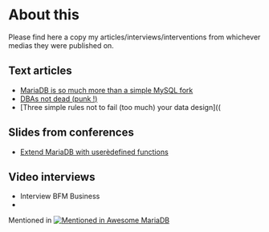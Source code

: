 # About this
Please find here a copy my articles/interviews/interventions from whichever medias they were published on.

## Text articles
* [MariaDB is so much more than a simple MySQL fork]()  
* [DBAs not dead (punk !)]()  
* [Three simple rules not to fail (too much) your data design]((  


## Slides from conferences
* [Extend MariaDB with userèdefined functions](https://fr.slideshare.net/slideshow/extending-mariadb-with-userdefined-functions/135046794)   

## Video interviews
* Interview BFM Business  
*    

Mentioned in [![Mentioned in Awesome MariaDB](https://awesome.re/mentioned-badge.svg)](https://github.com/Vettabase/awesome-mariadb)
